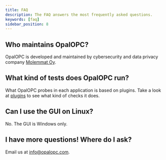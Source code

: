 ```yaml
---
title: FAQ
description: The FAQ answers the most frequently asked questions.
keywords: [faq]
sidebar_position: 8
---
```


## Who maintains OpalOPC?

OpalOPC is developed and maintained by cybersecurity and data privacy company [Molemmat Oy](https://molemmat.fi/).

## What kind of tests does OpalOPC run?

What OpalOPC probes in each application is based on plugins. Take a look at [plugins](/docs/category/plugins) to see what kind of checks it does.

## Can I use the GUI on Linux?

No. The GUI is Windows only.

## I have more questions! Where do I ask?

Email us at [info@opalopc.com](mailto:info@opalopc.com).
